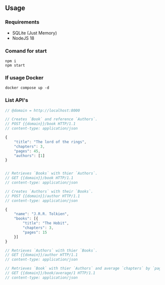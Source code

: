 ## Usage

### Requirements

- SQLite (Just Memory)
- NodeJS 18

### Comand for start

```shell
npm i
npm start
```

### If usage Docker

```shell
docker compose up -d
```

### List API's

```js
// @domain = http://localhost:8000

// Creates `Book` and reference `Authors`.
// POST {{domain}}/book HTTP/1.1
// content-type: application/json

{
    "title": "The lord of the rings",
    "chapters": 3,
    "pages": 45,
    "authors": [1]
}


// Retrieves `Books` with thier `Authors`.
// GET {{domain}}/book HTTP/1.1
// content-type: application/json

// Creates `Authors` with their `Books`.
// POST {{domain}}/author HTTP/1.1
// content-type: application/json

{
    "name": "J.R.R. Tolkien",
    "books": [{
        "title": "The Hobit",
        "chapters": 3,
        "pages": 15
    }]
}

// Retrieves `Authors` with thier `Books`.
// GET {{domain}}/author HTTP/1.1
// content-type: application/json

// Retrieves `Book` with thier `Authors` and average `chapters` by `page`.
// GET {{domain}}/book/average/1 HTTP/1.1
// content-type: application/json

```